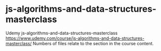 # js-algorithms-and-data-structures-masterclass
Udemy js-algorithms-and-data-structures-masterclass  https://www.udemy.com/course/js-algorithms-and-data-structures-masterclass/
Numbers of files relate to the section in the course content.